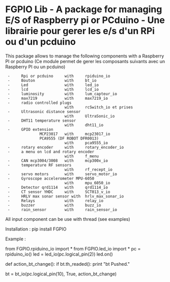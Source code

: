 FGPIO Lib  - A package for managing E/S of Raspberry pi or PCduino
           - Une librairie pour gerer les e/s d'un RPi ou d'un pcduino
========================================================================

This package allows to manage the following components with a Raspberry PI or pcduino
(Ce module permet de gerer les composants suivants avec un Raspberry PI ou un pcduino)

     -     Rpi or pcduino     with     rpiduino_io
     -     Bouton             with     bt_io
     -     Led                with     led_io
     -     lcd                with     lcd_io
     -     luminosity         with     lum_capteur_io
     -     max7219            with     max7219_io
     -     radio controlled plugs
                              with     rcSwitch_io et prises
     -     Ultrasonic distance sensor
                              with     UltraSonic_io
     -     DHT11 temperature sensor
                              with     dht11_io
     -     GPIO extension
                   MCP23017   with     mcp23017_io
                   PCA9555 (DF ROBOT DFR0013)
                              with     pca9555_io
     -     rotary encoder     with     rotary_encoder_io
     -     a menu on lcd and rotary encoder
                              with     f_menu
     -     CAN mcp3004/3008   with     mcp300x_io
	 -     temperature RF sensors
	                          with     rf_recept_io
	 -     servo motors       with     servo_motor_io
	 -     Gyroscope accelerometer MPU-6050
	                          with     mpu_6050_io
	 - 	   Detector qrd1114   with     qrd1114_io
	 -     CT sensor YHDC     with     SCT013_v_io
     -     HRLV max sonar sensor with  hrlv_max_sonar_io
	 -     Relays             with     relay_io
	 -     buzzer             with     buzz_io
	 -     rain_sensor        with     rain_sensor_io
	 

All input component can be use with thread (see examples)

Installation :
     pip install FGPIO

Example :

from FGPIO.rpiduino_io import *
from FGPIO.led_io import *
pc = rpiduino_io()
led = led_io(pc.logical_pin(2))
led.on()

def action_bt_change():
	if bt.th_readed():
		print "bt Pushed."

bt = bt_io(pc.logical_pin(10), True, action_bt_change)